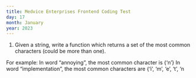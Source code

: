 ```yaml
---
title: Medvice Enterprises Frontend Coding Test
day: 17
month: January
year: 2023
---
```





1. Given a string, write a function which returns a set of the most common characters (could be more than one).

For example:
In word “annoying”, the most common character is {‘n’}
In word “implementation”, the most common characters are {‘i’, ‘m’, ‘e’, ‘t’, ‘n
